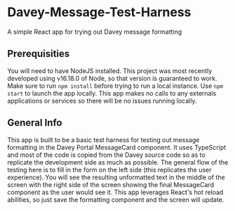 # Davey-Message-Test-Harness
A simple React app for trying out Davey message formatting

## Prerequisities
You will need to have NodeJS installed. This project was most recently developed using v16.18.0 of Node, so that version is guaranteed to work. Make sure to run `npm install` before trying to run a local instance. Use `npm start` to launch the app locally. This app makes no calls to any externals applications or services so there will be no issues running locally.

## General Info
This app is built to be a basic test harness for testing out message formatting in the Davey Portal MessageCard component. It uses TypeScript and most of the code is copied from the Davey source code so as to replicate the development side as much as possible. The general flow of the testing here is to fill in the form on the left side (this replicates the user experience). You will see the resulting unformatted text in the middle of the screen with the right side of the screen showing the final MessageCard component as the user would see it. This app leverages React's hot reload abilities, so just save the formatting component and the screen will update.
